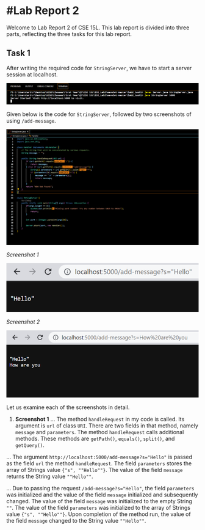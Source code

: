 #Lab Report 2
=============
Welcome to Lab Report 2 of CSE 15L. This lab report is divided into three parts, reflecting the three tasks for this lab report.

Task 1
------

After writing the required code for `StringServer`, we have to start a server session at localhost. 

![Image](localhost_connect.png)

Given below is the code for `StringServer`, followed by two screenshots of using `/add-message`.

![Image](stringserver.png)

*Screenshot 1*

![Image](localhost_str_1.png)

*Screenshot 2*

![Image](localhost_str_2.png)

Let us examine each of the screenshots in detail.

1. **Screenshot 1**
... The method `handleRequest` in my code is called. Its argument is `url` of class `URI`. There are two fields in that method, namely `message` and `parameters`. The method `handleRequest` calls additional methods. These methods are `getPath()`, `equals()`, `split()`, and `getQuery()`.

... The argument `http://localhost:5000/add-message?s="Hello"` is passed as the field `url` the method `handleRequest`. The field `parameters` stores the array of Strings value `{"s", ""Hello""}`. The value of the field `message` returns the String value `""Hello""`.

... Due to passing the request `/add-message?s="Hello"`, the field `parameters` was initialized and the value of the field `message` initialized and subsequently changed. The value of the field `message` was initialized to the empty String `""`. The value of the field  `parameters` was initialized to the array of Strings value `{"s", ""Hello""}`. Upon completion of the method run, the value of the field `message` changed to the String value  `""Hello""`. 
